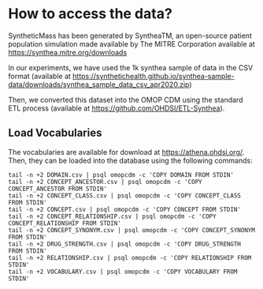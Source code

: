 # How to access the data?

SyntheticMass has been generated by SyntheaTM, an open-source patient population simulation made available by The MITRE Corporation available at https://synthea.mitre.org/downloads

In our experiments, we have used the 1k synthea sample of data in the CSV format (available at https://synthetichealth.github.io/synthea-sample-data/downloads/synthea_sample_data_csv_apr2020.zip)

Then, we converted this dataset into the OMOP CDM using the standard ETL process (available at https://github.com/OHDSI/ETL-Synthea).


## Load Vocabularies

The vocabularies are available for download at https://athena.ohdsi.org/. Then, they can be loaded into the database using the following commands:

```
tail -n +2 DOMAIN.csv | psql omopcdm -c 'COPY DOMAIN FROM STDIN'
tail -n +2 CONCEPT_ANCESTOR.csv | psql omopcdm -c 'COPY CONCEPT_ANCESTOR FROM STDIN'
tail -n +2 CONCEPT_CLASS.csv | psql omopcdm -c 'COPY CONCEPT_CLASS FROM STDIN'
tail -n +2 CONCEPT.csv | psql omopcdm -c 'COPY CONCEPT FROM STDIN'
tail -n +2 CONCEPT_RELATIONSHIP.csv | psql omopcdm -c 'COPY CONCEPT_RELATIONSHIP FROM STDIN'
tail -n +2 CONCEPT_SYNONYM.csv | psql omopcdm -c 'COPY CONCEPT_SYNONYM FROM STDIN'
tail -n +2 DRUG_STRENGTH.csv | psql omopcdm -c 'COPY DRUG_STRENGTH FROM STDIN'
tail -n +2 RELATIONSHIP.csv | psql omopcdm -c 'COPY RELATIONSHIP FROM STDIN'
tail -n +2 VOCABULARY.csv | psql omopcdm -c 'COPY VOCABULARY FROM STDIN'
```

